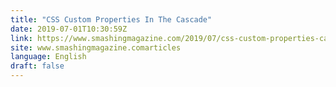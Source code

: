 ```yaml
---
title: "CSS Custom Properties In The Cascade"
date: 2019-07-01T10:30:59Z
link: https://www.smashingmagazine.com/2019/07/css-custom-properties-cascade/?utm_medium=RSS&utm_source=news.12bit.vn
site: www.smashingmagazine.comarticles
language: English
draft: false
---
```

